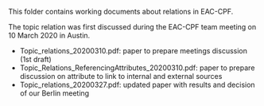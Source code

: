 This folder contains working documents about relations in EAC-CPF.

The topic relation was first discussed during the EAC-CPF team meeting on 10 March 2020 in Austin.

* Topic_relations_20200310.pdf: paper to prepare meetings discussion (1st draft)
* Topic_Relations_ReferencingAttributes_20200310.pdf: paper to prepare discussion on attribute to link to internal and external sources
* Topic_relations_20200327.pdf: updated paper with results and decision of our Berlin meeting
